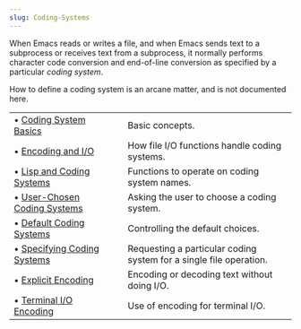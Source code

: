 ```yaml
---
slug: Coding-Systems
---
```


When Emacs reads or writes a file, and when Emacs sends text to a subprocess or receives text from a subprocess, it normally performs character code conversion and end-of-line conversion as specified by a particular *coding system*.

How to define a coding system is an arcane matter, and is not documented here.

|                                                                |    |                                                                    |
| :------------------------------------------------------------- | -- | :----------------------------------------------------------------- |
| • [Coding System Basics](Coding-System-Basics)                 |    | Basic concepts.                                                    |
| • [Encoding and I/O](Encoding-and-I_002fO)                     |    | How file I/O functions handle coding systems.                      |
| • [Lisp and Coding Systems](Lisp-and-Coding-Systems)           |    | Functions to operate on coding system names.                       |
| • [User-Chosen Coding Systems](User_002dChosen-Coding-Systems) |    | Asking the user to choose a coding system.                         |
| • [Default Coding Systems](Default-Coding-Systems)             |    | Controlling the default choices.                                   |
| • [Specifying Coding Systems](Specifying-Coding-Systems)       |    | Requesting a particular coding system for a single file operation. |
| • [Explicit Encoding](Explicit-Encoding)                       |    | Encoding or decoding text without doing I/O.                       |
| • [Terminal I/O Encoding](Terminal-I_002fO-Encoding)           |    | Use of encoding for terminal I/O.                                  |
